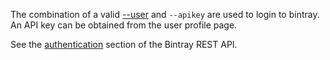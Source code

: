 The combination of a valid [--user](../user/index.html) and `--apikey`
are used to login to bintray.
An API key can be obtained from the user profile page. 

See the [authentication](https://bintray.com/docs/rest/api.html#_authentication) 
section of the Bintray REST API.
